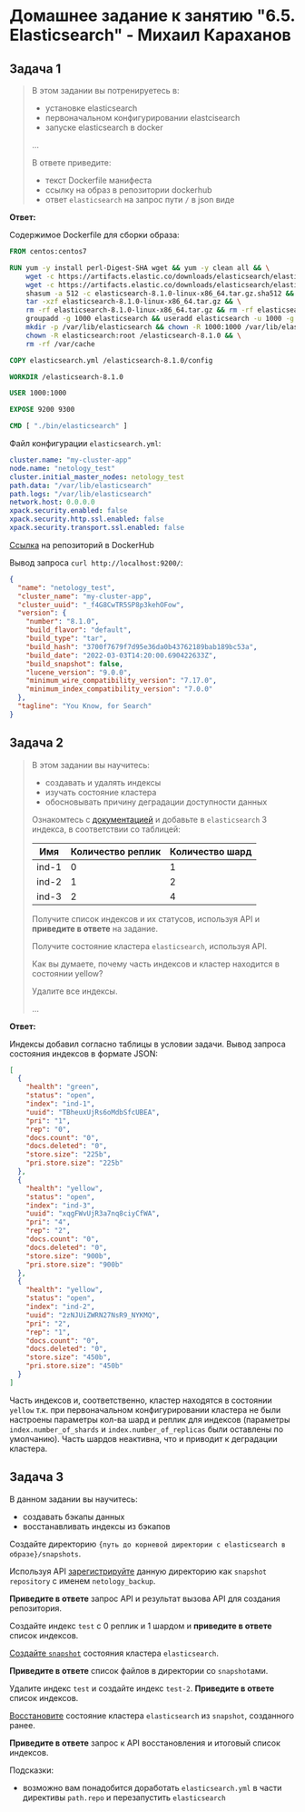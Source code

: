# Домашнее задание к занятию "6.5. Elasticsearch" - Михаил Караханов

## Задача 1

>В этом задании вы потренируетесь в:
>
>- установке elasticsearch
>- первоначальном конфигурировании elastcisearch
>- запуске elasticsearch в docker
>
>...
>
>В ответе приведите:
>
>- текст Dockerfile манифеста
>- ссылку на образ в репозитории dockerhub
>- ответ `elasticsearch` на запрос пути `/` в json виде

**Ответ:**

Содержимое Dockerfile для сборки образа:

```dockerfile
FROM centos:centos7

RUN yum -y install perl-Digest-SHA wget && yum -y clean all && \
    wget -c https://artifacts.elastic.co/downloads/elasticsearch/elasticsearch-8.1.0-linux-x86_64.tar.gz && \
    wget -c https://artifacts.elastic.co/downloads/elasticsearch/elasticsearch-8.1.0-linux-x86_64.tar.gz.sha512 && \
    shasum -a 512 -c elasticsearch-8.1.0-linux-x86_64.tar.gz.sha512 && \
    tar -xzf elasticsearch-8.1.0-linux-x86_64.tar.gz && \
    rm -rf elasticsearch-8.1.0-linux-x86_64.tar.gz && rm -rf elasticsearch-8.1.0-linux-x86_64.tar.gz.sha512 && \
    groupadd -g 1000 elasticsearch && useradd elasticsearch -u 1000 -g 1000 && \
    mkdir -p /var/lib/elasticsearch && chown -R 1000:1000 /var/lib/elasticsearch && \
    chown -R elasticsearch:root /elasticsearch-8.1.0 && \
    rm -rf /var/cache

COPY elasticsearch.yml /elasticsearch-8.1.0/config

WORKDIR /elasticsearch-8.1.0

USER 1000:1000

EXPOSE 9200 9300

CMD [ "./bin/elasticsearch" ]
```

Файл конфигурации `elasticsearch.yml`:

```yml
cluster.name: "my-cluster-app"
node.name: "netology_test"
cluster.initial_master_nodes: netology_test
path.data: "/var/lib/elasticsearch"
path.logs: "/var/lib/elasticsearch"
network.host: 0.0.0.0
xpack.security.enabled: false
xpack.security.http.ssl.enabled: false
xpack.security.transport.ssl.enabled: false
```

[Ссылка](https://hub.docker.com/r/mihailkarahanov/myelastic/tags) на репозиторий в DockerHub

Вывод запроса `curl http://localhost:9200/`:

```json
{
  "name": "netology_test",
  "cluster_name": "my-cluster-app",
  "cluster_uuid": "_f4G8CwTR5SP8p3kehOFow",
  "version": {
    "number": "8.1.0",
    "build_flavor": "default",
    "build_type": "tar",
    "build_hash": "3700f7679f7d95e36da0b43762189bab189bc53a",
    "build_date": "2022-03-03T14:20:00.690422633Z",
    "build_snapshot": false,
    "lucene_version": "9.0.0",
    "minimum_wire_compatibility_version": "7.17.0",
    "minimum_index_compatibility_version": "7.0.0"
  },
  "tagline": "You Know, for Search"
}
```

## Задача 2

>В этом задании вы научитесь:
>
>- создавать и удалять индексы
>- изучать состояние кластера
>- обосновывать причину деградации доступности данных
>
>Ознакомтесь с [документацией](https://www.elastic.co/guide/en/elasticsearch/reference/current/indices-create-index.html) и добавьте в `elasticsearch` 3 индекса, в соответствии со таблицей:
>
>| Имя | Количество реплик | Количество шард |
>|-----|-------------------|-----------------|
>| ind-1| 0 | 1 |
>| ind-2 | 1 | 2 |
>| ind-3 | 2 | 4 |
>
>Получите список индексов и их статусов, используя API и **приведите в ответе** на задание.
>
>Получите состояние кластера `elasticsearch`, используя API.
>
>Как вы думаете, почему часть индексов и кластер находится в состоянии yellow?
>
>Удалите все индексы.
>
>...
>

**Ответ:**

Индексы добавил согласно таблицы в условии задачи. Вывод запроса состояния индексов в формате JSON:

```json
[
  {
    "health": "green",
    "status": "open",
    "index": "ind-1",
    "uuid": "TBheuxUjRs6oMdbSfcUBEA",
    "pri": "1",
    "rep": "0",
    "docs.count": "0",
    "docs.deleted": "0",
    "store.size": "225b",
    "pri.store.size": "225b"
  },
  {
    "health": "yellow",
    "status": "open",
    "index": "ind-3",
    "uuid": "xqgFWvUjR3a7nq8ciyCfWA",
    "pri": "4",
    "rep": "2",
    "docs.count": "0",
    "docs.deleted": "0",
    "store.size": "900b",
    "pri.store.size": "900b"
  },
  {
    "health": "yellow",
    "status": "open",
    "index": "ind-2",
    "uuid": "2zNJUiZWRN27NsR9_NYKMQ",
    "pri": "2",
    "rep": "1",
    "docs.count": "0",
    "docs.deleted": "0",
    "store.size": "450b",
    "pri.store.size": "450b"
  }
]
```

Часть индексов и, соответственно, кластер находятся в состоянии `yellow` т.к. при первоначальном конфигурировании кластера не были настроены параметры кол-ва шард и реплик для индексов (параметры `index.number_of_shards` и `index.number_of_replicas` были оставлены по умолчанию). Часть шардов неактивна, что и приводит к деградации кластера.

## Задача 3

В данном задании вы научитесь:

- создавать бэкапы данных
- восстанавливать индексы из бэкапов

Создайте директорию `{путь до корневой директории с elasticsearch в образе}/snapshots`.

Используя API [зарегистрируйте](https://www.elastic.co/guide/en/elasticsearch/reference/current/snapshots-register-repository.html#snapshots-register-repository) данную директорию как `snapshot repository` c именем `netology_backup`.

**Приведите в ответе** запрос API и результат вызова API для создания репозитория.

Создайте индекс `test` с 0 реплик и 1 шардом и **приведите в ответе** список индексов.

[Создайте `snapshot`](https://www.elastic.co/guide/en/elasticsearch/reference/current/snapshots-take-snapshot.html) состояния кластера `elasticsearch`.

**Приведите в ответе** список файлов в директории со `snapshot`ами.

Удалите индекс `test` и создайте индекс `test-2`. **Приведите в ответе** список индексов.

[Восстановите](https://www.elastic.co/guide/en/elasticsearch/reference/current/snapshots-restore-snapshot.html) состояние
кластера `elasticsearch` из `snapshot`, созданного ранее.

**Приведите в ответе** запрос к API восстановления и итоговый список индексов.

Подсказки:

- возможно вам понадобится доработать `elasticsearch.yml` в части директивы `path.repo` и перезапустить `elasticsearch`
